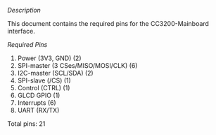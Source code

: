 *Description*

This document contains the required pins for the CC3200-Mainboard interface.

*Required Pins*
1. Power (3V3, GND) (2)
2. SPI-master (3 CSes/MISO/MOSI/CLK) (6)
3. I2C-master (SCL/SDA) (2)
4. SPI-slave (/CS) (1)
5. Control (CTRL) (1)
6. GLCD GPIO (1)
7. Interrupts (6)
8. UART (RX/TX)

Total pins: 21



